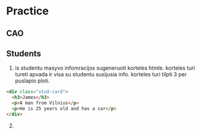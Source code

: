 # Practice

## CAO

## Students

1. is studentu masyvo infomracijos sugeneruoti korteles htmle. korteles turi tureti apvada ir visa su studentu susijusia info. korteles turi tilpti 3 per puslapio ploti.

```html
<div class="stud-card">
  <h3>James</h3>
  <p>A man from Vilnius</p>
  <p>He is 25 years old and has a car</p>
</div>
```

2.
